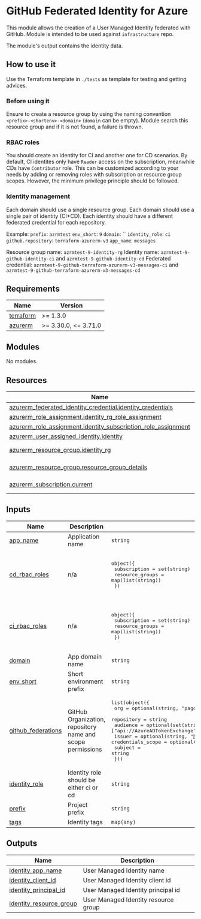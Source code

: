 # GitHub Federated Identity for Azure

This module allows the creation of a User Managed Identity federated with GitHub. Module is intended to be used against `infrastructure` repo.

The module's output contains the identity data.

## How to use it

Use the Terraform template in `./tests` as template for testing and getting advices.

### Before using it

Ensure to create a resource group by using the naming convention `<prefix>-<shortenv>-<domain>` (`domain` can be empty). Module search this resource group and if it is not found, a failure is thrown.

### RBAC roles

You should create an identity for CI and another one for CD scenarios. By default, CI identites only have `Reader` access on the subscription, meanwhile CDs have `Contributor` role. This can be customized according to your needs by adding or removing roles with subscription or resource group scopes. However, the minimum privilege principle should be followed.

### Identity management

Each domain should use a single resource group.
Each domain should use a single pair of identity (CI+CD).
Each identity should have a different federated credential for each repository.

Example:
`prefix`: `azrmtest`
`env_short`: `9`
`domain`: ``
`identity_role`: `ci`
`github.repository`: `terraform-azurerm-v3`
`app_name`: `messages`

Resource group name: `azrmtest-9-identity-rg`
Identity name: `azrmtest-9-github-identity-ci` and `azrmtest-9-github-identity-cd`
Federated credential: `azrmtest-9-github-terraform-azurerm-v3-messages-ci` and `azrmtest-9-github-terraform-azurerm-v3-messages-cd`

<!-- markdownlint-disable -->
<!-- BEGINNING OF PRE-COMMIT-TERRAFORM DOCS HOOK -->
## Requirements

| Name | Version |
|------|---------|
| <a name="requirement_terraform"></a> [terraform](#requirement\_terraform) | >= 1.3.0 |
| <a name="requirement_azurerm"></a> [azurerm](#requirement\_azurerm) | >= 3.30.0, <= 3.71.0 |

## Modules

No modules.

## Resources

| Name | Type |
|------|------|
| [azurerm_federated_identity_credential.identity_credentials](https://registry.terraform.io/providers/hashicorp/azurerm/latest/docs/resources/federated_identity_credential) | resource |
| [azurerm_role_assignment.identity_rg_role_assignment](https://registry.terraform.io/providers/hashicorp/azurerm/latest/docs/resources/role_assignment) | resource |
| [azurerm_role_assignment.identity_subscription_role_assignment](https://registry.terraform.io/providers/hashicorp/azurerm/latest/docs/resources/role_assignment) | resource |
| [azurerm_user_assigned_identity.identity](https://registry.terraform.io/providers/hashicorp/azurerm/latest/docs/resources/user_assigned_identity) | resource |
| [azurerm_resource_group.identity_rg](https://registry.terraform.io/providers/hashicorp/azurerm/latest/docs/data-sources/resource_group) | data source |
| [azurerm_resource_group.resource_group_details](https://registry.terraform.io/providers/hashicorp/azurerm/latest/docs/data-sources/resource_group) | data source |
| [azurerm_subscription.current](https://registry.terraform.io/providers/hashicorp/azurerm/latest/docs/data-sources/subscription) | data source |

## Inputs

| Name | Description | Type | Default | Required |
|------|-------------|------|---------|:--------:|
| <a name="input_app_name"></a> [app\_name](#input\_app\_name) | Application name | `string` | `""` | no |
| <a name="input_cd_rbac_roles"></a> [cd\_rbac\_roles](#input\_cd\_rbac\_roles) | n/a | <pre>object({<br>    subscription    = set(string)<br>    resource_groups = map(list(string))<br>  })</pre> | <pre>{<br>  "resource_groups": {},<br>  "subscription": [<br>    "Contributor"<br>  ]<br>}</pre> | no |
| <a name="input_ci_rbac_roles"></a> [ci\_rbac\_roles](#input\_ci\_rbac\_roles) | n/a | <pre>object({<br>    subscription    = set(string)<br>    resource_groups = map(list(string))<br>  })</pre> | <pre>{<br>  "resource_groups": {},<br>  "subscription": [<br>    "Reader"<br>  ]<br>}</pre> | no |
| <a name="input_domain"></a> [domain](#input\_domain) | App domain name | `string` | `""` | no |
| <a name="input_env_short"></a> [env\_short](#input\_env\_short) | Short environment prefix | `string` | n/a | yes |
| <a name="input_github_federations"></a> [github\_federations](#input\_github\_federations) | GitHub Organization, repository name and scope permissions | <pre>list(object({<br>    org               = optional(string, "pagopa")<br>    repository        = string<br>    audience          = optional(set(string), ["api://AzureADTokenExchange"])<br>    issuer            = optional(string, "https://token.actions.githubusercontent.com")<br>    credentials_scope = optional(string, "environment")<br>    subject           = string<br>  }))</pre> | n/a | yes |
| <a name="input_identity_role"></a> [identity\_role](#input\_identity\_role) | Identity role should be either ci or cd | `string` | n/a | yes |
| <a name="input_prefix"></a> [prefix](#input\_prefix) | Project prefix | `string` | n/a | yes |
| <a name="input_tags"></a> [tags](#input\_tags) | Identity tags | `map(any)` | n/a | yes |

## Outputs

| Name | Description |
|------|-------------|
| <a name="output_identity_app_name"></a> [identity\_app\_name](#output\_identity\_app\_name) | User Managed Identity name |
| <a name="output_identity_client_id"></a> [identity\_client\_id](#output\_identity\_client\_id) | User Managed Identity client id |
| <a name="output_identity_principal_id"></a> [identity\_principal\_id](#output\_identity\_principal\_id) | User Managed Identity principal id |
| <a name="output_identity_resource_group"></a> [identity\_resource\_group](#output\_identity\_resource\_group) | User Managed Identity resource group |
<!-- END OF PRE-COMMIT-TERRAFORM DOCS HOOK -->
